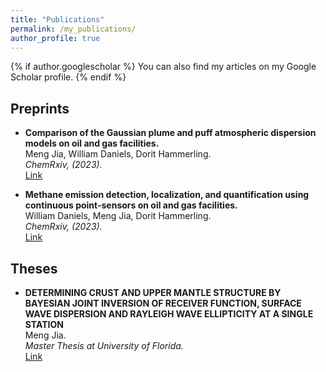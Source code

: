 ```yaml
---
title: "Publications"
permalink: /my_publications/
author_profile: true
---
```


{% if author.googlescholar %} You can also find my articles on my Google Scholar profile. {% endif %}

Preprints
---
* **Comparison of the Gaussian plume and puff atmospheric dispersion models on oil and gas facilities.**
\
Meng Jia, William Daniels, Dorit Hammerling.
\
*ChemRxiv, (2023).*
\
[Link](https://chemrxiv.org/engage/api-gateway/chemrxiv/assets/orp/resource/item/6451848107c3f029371ca07f/original/comparison-of-the-gaussian-plume-and-puff-atmospheric-dispersion-models-for-methane-modeling-on-oil-and-gas-sites.pdf)

* **Methane emission detection, localization, and quantification using continuous point-sensors on oil and gas facilities.**
\
William Daniels, Meng Jia, Dorit Hammerling.
\
*ChemRxiv, (2023).*
\
[Link](https://chemrxiv.org/engage/api-gateway/chemrxiv/assets/orp/resource/item/6451524e07c3f029371b0f60/original/detection-localization-and-quantification-of-single-source-methane-emissions-on-oil-and-gas-production-sites-using-point-in-space-continuous-monitoring-systems.pdf)

Theses
---
* **DETERMINING CRUST AND UPPER MANTLE STRUCTURE BY BAYESIAN JOINT INVERSION OF RECEIVER FUNCTION, SURFACE WAVE DISPERSION AND RAYLEIGH WAVE ELLIPTICITY AT A SINGLE STATION**
\
Meng Jia.
\
*Master Thesis at University of Florida.*
\
[Link](https://ufdc.ufl.edu/UFE0052744/00001/pdf)
